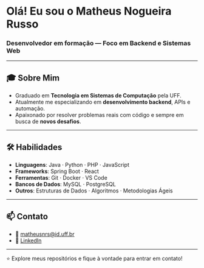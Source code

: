 # Olá! Eu sou o Matheus Nogueira Russo

### Desenvolvedor em formação — Foco em Backend e Sistemas Web

---

## 🎓 Sobre Mim

- Graduado em **Tecnologia em Sistemas de Computação** pela UFF.
- Atualmente me especializando em **desenvolvimento backend**, APIs e automação.
- Apaixonado por resolver problemas reais com código e sempre em busca de **novos desafios**.

---

## 🛠️ Habilidades

- **Linguagens**: Java · Python · PHP · JavaScript  
- **Frameworks**: Spring Boot · React  
- **Ferramentas**: Git · Docker · VS Code  
- **Bancos de Dados**: MySQL · PostgreSQL  
- **Outros**: Estruturas de Dados · Algoritmos · Metodologias Ágeis

---

## 📫 Contato

- 📧 matheusnrs@id.uff.br  
- 🔗 [LinkedIn](https://www.linkedin.com/in/matheus-nrusso)

---

⭐️ Explore meus repositórios e fique à vontade para entrar em contato!
